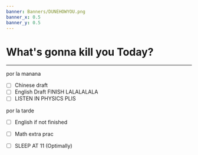 ```yaml
---
banner: Banners/DUNEHOWYOU.png
banner_x: 0.5
banner_y: 0.5
---
```


# What's gonna kill you Today?
---
por la manana
- [ ] Chinese draft
- [ ] English Draft FINISH LALALALALA
- [ ] LISTEN IN PHYSICS PLIS

por la tarde
- [ ] English if not finished
- [ ] Math extra prac
- [ ] SLEEP AT 11 (Optimally)


